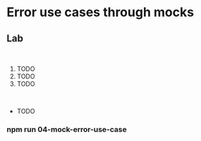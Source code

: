 <!-- .slide: class="exercice" -->

# Error use cases through mocks

## Lab

<br>

1. TODO
2. TODO
3. TODO

<br>

- TODO

### npm run 04-mock-error-use-case

